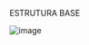 ESTRUTURA BASE

![image](https://github.com/user-attachments/assets/532c122c-33e1-453a-8f80-ede2559413ba)

